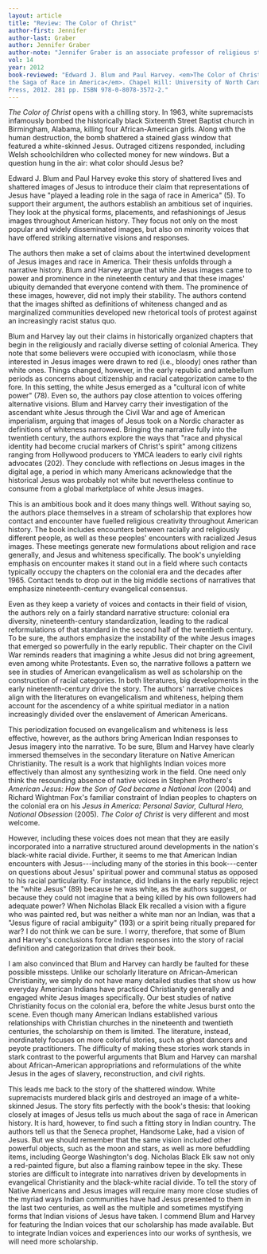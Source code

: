```yaml
---
layout: article
title: "Review: The Color of Christ"
author-first: Jennifer
author-last: Graber
author: Jennifer Graber
author-note: "Jennifer Graber is an associate professor of religious studies at the University of Texas at Austin."
vol: 14
year: 2012
book-reviewed: "Edward J. Blum and Paul Harvey. <em>The Color of Christ: The Son of God and
the Saga of Race in America</em>. Chapel Hill: University of North Carolina
Press, 2012. 281 pp. ISBN 978-0-8078-3572-2."
---
```


*The Color of Christ* opens with a chilling story. In 1963, white
supremacists infamously bombed the historically black Sixteenth Street
Baptist church in Birmingham, Alabama, killing four African-American
girls. Along with the human destruction, the bomb shattered a stained
glass window that featured a white-skinned Jesus. Outraged citizens
responded, including Welsh schoolchildren who collected money for new
windows. But a question hung in the air: what color should Jesus be?

Edward J. Blum and Paul Harvey evoke this story of shattered lives and
shattered images of Jesus to introduce their claim that representations
of Jesus have "played a leading role in the saga of race in America"
(5). To support their argument, the authors establish an ambitious set
of inquiries. They look at the physical forms, placements, and
refashionings of Jesus images throughout American history. They focus
not only on the most popular and widely disseminated images, but also on
minority voices that have offered striking alternative visions and
responses.

The authors then make a set of claims about the intertwined development
of Jesus images and race in America. Their thesis unfolds through a
narrative history. Blum and Harvey argue that white Jesus images came to
power and prominence in the nineteenth century and that these images'
ubiquity demanded that everyone contend with them. The prominence of
these images, however, did not imply their stability. The authors
contend that the images shifted as definitions of whiteness changed and
as marginalized communities developed new rhetorical tools of protest
against an increasingly racist status quo.

Blum and Harvey lay out their claims in historically organized chapters
that begin in the religiously and racially diverse setting of colonial
America. They note that some believers were occupied with iconoclasm,
while those interested in Jesus images were drawn to red (i.e., bloody)
ones rather than white ones. Things changed, however, in the early
republic and antebellum periods as concerns about citizenship and racial
categorization came to the fore. In this setting, the white Jesus
emerged as a "cultural icon of white power" (78). Even so, the authors
pay close attention to voices offering alternative visions. Blum and
Harvey carry their investigation of the ascendant white Jesus through
the Civil War and age of American imperialism, arguing that images of
Jesus took on a Nordic character as definitions of whiteness narrowed.
Bringing the narrative fully into the twentieth century, the authors
explore the ways that "race and physical identity had become crucial
markers of Christ's spirit" among citizens ranging from Hollywood
producers to YMCA leaders to early civil rights advocates (202). They
conclude with reflections on Jesus images in the digital age, a period
in which many Americans acknowledge that the historical Jesus was
probably not white but nevertheless continue to consume from a global
marketplace of white Jesus images.

This is an ambitious book and it does many things well. Without saying
so, the authors place themselves in a stream of scholarship that
explores how contact and encounter have fuelled religious creativity
throughout American history. The book includes encounters between
racially and religiously different people, as well as these peoples'
encounters with racialized Jesus images. These meetings generate new
formulations about religion and race generally, and Jesus and whiteness
specifically. The book's unyielding emphasis on encounter makes it stand
out in a field where such contacts typically occupy the chapters on the
colonial era and the decades after 1965. Contact tends to drop out in
the big middle sections of narratives that emphasize nineteenth-century
evangelical consensus.

Even as they keep a variety of voices and contacts in their field of
vision, the authors rely on a fairly standard narrative structure:
colonial era diversity, nineteenth-century standardization, leading to
the radical reformulations of that standard in the second half of the
twentieth century. To be sure, the authors emphasize the instability of
the white Jesus images that emerged so powerfully in the early republic.
Their chapter on the Civil War reminds readers that imagining a white
Jesus did not bring agreement, even among white Protestants. Even so,
the narrative follows a pattern we see in studies of American
evangelicalism as well as scholarship on the construction of racial
categories. In both literatures, big developments in the early
nineteenth-century drive the story. The authors' narrative choices align
with the literatures on evangelicalism and whiteness, helping them
account for the ascendency of a white spiritual mediator in a nation
increasingly divided over the enslavement of American Americans.

This periodization focused on evangelicalism and whiteness is less
effective, however, as the authors bring American Indian responses to
Jesus imagery into the narrative. To be sure, Blum and Harvey have
clearly immersed themselves in the secondary literature on Native
American Christianity. The result is a work that highlights Indian
voices more effectively than almost any synthesizing work in the field.
One need only think the resounding absence of native voices in Stephen
Prothero's *American Jesus: How the Son of God became a National Icon*
(2004) and Richard Wightman Fox's familiar constraint of Indian peoples
to chapters on the colonial era on his *Jesus in America: Personal
Savior, Cultural Hero, National Obsession* (2005)*.* *The Color of
Christ* is very different and most welcome.

However, including these voices does not mean that they are easily
incorporated into a narrative structured around developments in the
nation's black-white racial divide. Further, it seems to me that
American Indian encounters with Jesus---including many of the stories in
this book---center on questions about Jesus' spiritual power and
communal status as opposed to his racial particularity. For instance,
did Indians in the early republic reject the "white Jesus" (89) because
he was white, as the authors suggest, or because they could not imagine
that a being killed by his own followers had adequate power? When
Nicholas Black Elk recalled a vision with a figure who was painted red,
but was neither a white man nor an Indian, was that a "Jesus figure of
racial ambiguity" (193) or a spirit being ritually prepared for war? I
do not think we can be sure. I worry, therefore, that some of Blum and
Harvey's conclusions force Indian responses into the story of racial
definition and categorization that drives their book.

I am also convinced that Blum and Harvey can hardly be faulted for these
possible missteps. Unlike our scholarly literature on African-American
Christianity, we simply do not have many detailed studies that show us
how everyday American Indians have practiced Christianity generally and
engaged white Jesus images specifically. Our best studies of native
Christianity focus on the colonial era, before the white Jesus burst
onto the scene. Even though many American Indians established various
relationships with Christian churches in the nineteenth and twentieth
centuries, the scholarship on them is limited. The literature, instead,
inordinately focuses on more colorful stories, such as ghost dancers and
peyote practitioners. The difficulty of making these stories work stands
in stark contrast to the powerful arguments that Blum and Harvey can
marshal about African-American appropriations and reformulations of the
white Jesus in the ages of slavery, reconstruction, and civil rights.

This leads me back to the story of the shattered window. White
supremacists murdered black girls and destroyed an image of a
white-skinned Jesus. The story fits perfectly with the book's thesis:
that looking closely at images of Jesus tells us much about the saga of
race in American history. It is hard, however, to find such a fitting
story in Indian country. The authors tell us that the Seneca prophet,
Handsome Lake, had a vision of Jesus. But we should remember that the
same vision included other powerful objects, such as the moon and stars,
as well as more befuddling items, including George Washington's dog.
Nicholas Black Elk saw not only a red-painted figure, but also a flaming
rainbow tepee in the sky. These stories are difficult to integrate into
narratives driven by developments in evangelical Christianity and the
black-white racial divide. To tell the story of Native Americans and
Jesus images will require many more close studies of the myriad ways
Indian communities have had Jesus presented to them in the last two
centuries, as well as the multiple and sometimes mystifying forms that
Indian visions of Jesus have taken. I commend Blum and Harvey for
featuring the Indian voices that our scholarship has made available. But
to integrate Indian voices and experiences into our works of synthesis,
we will need more scholarship.

